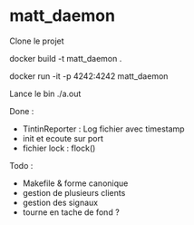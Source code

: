 # matt_daemon

Clone le projet

docker build -t matt_daemon .

docker run -it -p 4242:4242 matt_daemon

Lance le bin ./a.out




Done :
- TintinReporter : Log fichier avec timestamp
- init et ecoute sur port
- fichier lock : flock()

Todo :
- Makefile & forme canonique
- gestion de plusieurs clients
- gestion des signaux
- tourne en tache de fond ?
